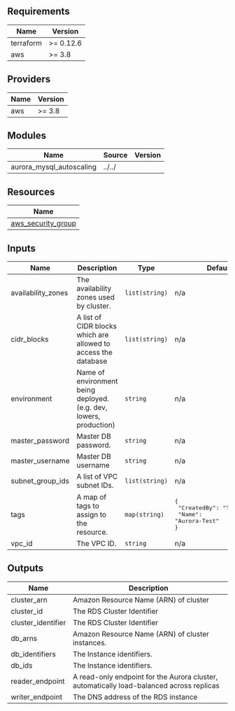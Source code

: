 ## Requirements

| Name | Version |
|------|---------|
| terraform | >= 0.12.6 |
| aws | >= 3.8 |

## Providers

| Name | Version |
|------|---------|
| aws | >= 3.8 |

## Modules

| Name | Source | Version |
|------|--------|---------|
| aurora_mysql_autoscaling | ../../ |  |

## Resources

| Name |
|------|
| [aws_security_group](https://registry.terraform.io/providers/hashicorp/aws/3.8/docs/resources/security_group) |

## Inputs

| Name | Description | Type | Default | Required |
|------|-------------|------|---------|:--------:|
| availability\_zones | The availability zones used by cluster. | `list(string)` | n/a | yes |
| cidr\_blocks | A list of CIDR blocks which are allowed to access the database | `list(string)` | n/a | yes |
| environment | Name of environment being deployed. (e.g. dev, lowers, production) | `string` | n/a | yes |
| master\_password | Master DB password. | `string` | n/a | yes |
| master\_username | Master DB username | `string` | n/a | yes |
| subnet\_group\_ids | A list of VPC subnet IDs. | `list(string)` | n/a | yes |
| tags | A map of tags to assign to the resource. | `map(string)` | <pre>{<br>  "CreatedBy": "Terraform",<br>  "Name": "Aurora-Test"<br>}</pre> | no |
| vpc\_id | The VPC ID. | `string` | n/a | yes |

## Outputs

| Name | Description |
|------|-------------|
| cluster\_arn | Amazon Resource Name (ARN) of cluster |
| cluster\_id | The RDS Cluster Identifier |
| cluster\_identifier | The RDS Cluster Identifier |
| db\_arns | Amazon Resource Name (ARN) of cluster instances. |
| db\_identifiers | The Instance identifiers. |
| db\_ids | The Instance identifiers. |
| reader\_endpoint | A read-only endpoint for the Aurora cluster, automatically load-balanced across replicas |
| writer\_endpoint | The DNS address of the RDS instance |
